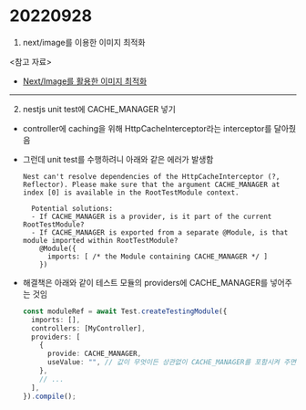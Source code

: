 # 20220928

1. next/image를 이용한 이미지 최적화

<참고 자료>

- [Next/Image를 활용한 이미지 최적화](https://fe-developers.kakaoent.com/2022/220714-next-image/)

---

2. nestjs unit test에 CACHE_MANAGER 넣기

- controller에 caching을 위해 HttpCacheInterceptor라는 interceptor를 달아줬음
- 그런데 unit test를 수행하려니 아래와 같은 에러가 발생함

  ```
  Nest can't resolve dependencies of the HttpCacheInterceptor (?, Reflector). Please make sure that the argument CACHE_MANAGER at index [0] is available in the RootTestModule context.

    Potential solutions:
    - If CACHE_MANAGER is a provider, is it part of the current RootTestModule?
    - If CACHE_MANAGER is exported from a separate @Module, is that module imported within RootTestModule?
      @Module({
        imports: [ /* the Module containing CACHE_MANAGER */ ]
      })
  ```

- 해결책은 아래와 같이 테스트 모듈의 providers에 CACHE_MANAGER를 넣어주는 것임
  ```ts
  const moduleRef = await Test.createTestingModule({
    imports: [],
    controllers: [MyController],
    providers: [
      {
        provide: CACHE_MANAGER,
        useValue: "", // 값이 무엇이든 상관없이 CACHE_MANAGER를 포함시켜 주면 됨
      },
      // ...
    ],
  }).compile();
  ```
